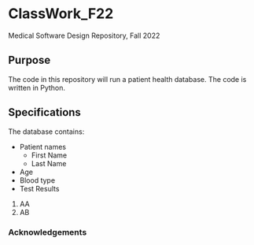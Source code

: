# ClassWork_F22
Medical Software Design Repository, Fall 2022

## Purpose
The code in this repository will run a patient health database.
The code is written in Python.

## Specifications
The database contains:
* Patient names
    + First Name
    + Last Name
* Age
* Blood type
* Test Results
1. AA
1. AB

### Acknowledgements
